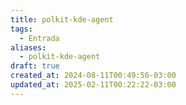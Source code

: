 ```yaml
---
title: polkit-kde-agent
tags:
  - Entrada
aliases:
  - polkit-kde-agent
draft: true
created_at: 2024-08-11T00:49:56-03:00
updated_at: 2025-02-11T00:22:22-03:00
---
```

